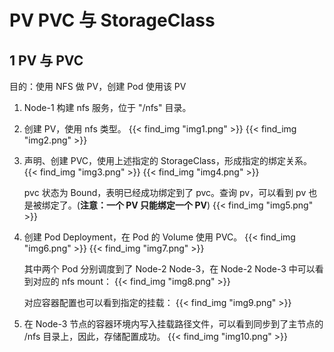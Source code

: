 # PV PVC 与 StorageClass


## 1 PV 与 PVC
目的：使用 NFS 做 PV，创建 Pod 使用该 PV
1. Node-1 构建 nfs 服务，位于 "/nfs" 目录。
2. 创建 PV，使用 nfs 类型。
   {{< find_img "img1.png" >}}
   {{< find_img "img2.png" >}}
3. 声明、创建 PVC，使用上述指定的 StorageClass，形成指定的绑定关系。
   {{< find_img "img3.png" >}}
   {{< find_img "img4.png" >}}

   pvc 状态为 Bound，表明已经成功绑定到了 pvc。查询 pv，可以看到 pv 也是被绑定了。(**注意：一个 PV 只能绑定一个 PV**)
   {{< find_img "img5.png" >}}
4. 创建 Pod Deployment，在 Pod 的 Volume 使用 PVC。
   {{< find_img "img6.png" >}}
   {{< find_img "img7.png" >}}

   其中两个 Pod 分别调度到了 Node-2 Node-3，在 Node-2 Node-3 中可以看到对应的 nfs mount：
   {{< find_img "img8.png" >}}

   对应容器配置也可以看到指定的挂载：
   {{< find_img "img9.png" >}}
5. 在 Node-3 节点的容器环境内写入挂载路径文件，可以看到同步到了主节点的 /nfs 目录上，因此，存储配置成功。
   {{< find_img "img10.png" >}}

